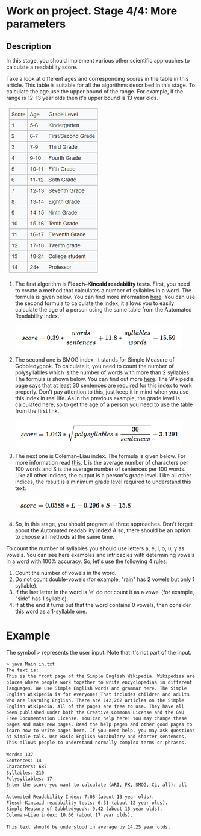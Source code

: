 # Work on project. Stage 4/4: More parameters

## Description

In this stage, you should implement various other scientific approaches to calculate a readability score.

Take a look at different ages and corresponding scores in the table in this article. This table is suitable for all the
algorithms described in this stage. To calculate the age use the upper bound of the range. For example, if the range is
12-13 year olds then it's upper bound is 13 year olds.

![img_4.png](img_4.png)

1. The first algorithm is **Flesch–Kincaid readability tests**. First, you need to create a method that calculates a
   number of syllables in a word. The formula is given below. You can find more
   information [here](https://en.wikipedia.org/wiki/Flesch%E2%80%93Kincaid_readability_tests). You can use the second
   formula to calculate the index; it allows you to easily calculate the age of a person using the same table from the
   Automated Readability Index.

   ![img_1.png](img_1.png)


2. The second one is SMOG index. It stands for Simple Measure of Gobbledygook. To calculate it, you need to count the
   number of polysyllables which is the number of words with more than 2 syllables. The formula is shown below. You can
   find out more [here](https://en.wikipedia.org/wiki/SMOG). The Wikipedia page says that at least 30 sentences are
   required for this index to work properly. Don't pay attention to this, just keep it in mind when you use this index
   in real life. As in the previous example, the grade level is calculated here, so to get the age of a person you need
   to use the table from the first link.

   ![img_2.png](img_2.png)


3. The next one is Coleman–Liau index. The formula is given below. For more information
   read [this](https://en.wikipedia.org/wiki/Coleman%E2%80%93Liau_index). L is the average number of characters per 100
   words and S is the average number of sentences per 100 words. Like all other indices, the output is a person's grade
   level. Like all other indices, the result is a minimum grade level required to understand this text.

   ![img_3.png](img_3.png)


4. So, in this stage, you should program all three approaches. Don't forget about the Automated readability index! Also,
   there should be an option to choose all methods at the same time.

To count the number of syllables you should use letters a, e, i, o, u, y as vowels. You can see here examples and
intricacies with determining vowels in a word with 100% accuracy. So, let's use the following 4 rules:

1. Count the number of vowels in the word.
2. Do not count double-vowels (for example, "rain" has 2 vowels but only 1 syllable).
3. If the last letter in the word is 'e' do not count it as a vowel (for example, "side" has 1 syllable).
4. If at the end it turns out that the word contains 0 vowels, then consider this word as a 1-syllable one.

# Example

The symbol > represents the user input. Note that it's not part of the input.

    > java Main in.txt
    The text is:
    This is the front page of the Simple English Wikipedia. Wikipedias are places where people work together to write encyclopedias in different languages. We use Simple English words and grammar here. The Simple English Wikipedia is for everyone! That includes children and adults who are learning English. There are 142,262 articles on the Simple English Wikipedia. All of the pages are free to use. They have all been published under both the Creative Commons License and the GNU Free Documentation License. You can help here! You may change these pages and make new pages. Read the help pages and other good pages to learn how to write pages here. If you need help, you may ask questions at Simple talk. Use Basic English vocabulary and shorter sentences. This allows people to understand normally complex terms or phrases.

    Words: 137
    Sentences: 14
    Characters: 687
    Syllables: 210
    Polysyllables: 17
    Enter the score you want to calculate (ARI, FK, SMOG, CL, all): all
    
    Automated Readability Index: 7.08 (about 13 year olds).
    Flesch–Kincaid readability tests: 6.31 (about 12 year olds).
    Simple Measure of Gobbledygook: 9.42 (about 15 year olds).
    Coleman–Liau index: 10.66 (about 17 year olds).

    This text should be understood in average by 14.25 year olds.